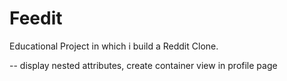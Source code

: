 # Feedit
Educational Project in which i build a Reddit Clone.

-- display nested attributes, create container view in profile page
